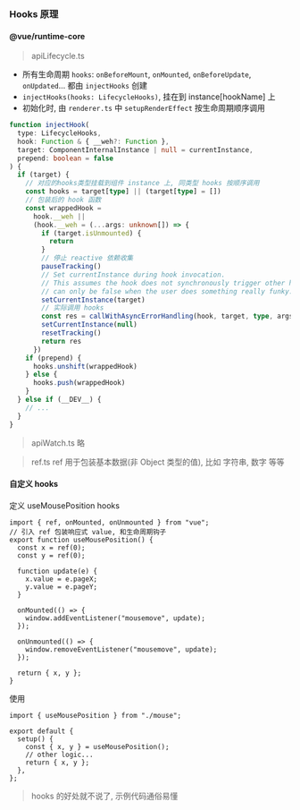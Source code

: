 ### Hooks 原理

#### @vue/runtime-core
> apiLifecycle.ts
- 所有生命周期 `hooks`: `onBeforeMount`, `onMounted`, `onBeforeUpdate`, `onUpdated`... 都由 `injectHooks` 创建
- `injectHooks(hooks: LifecycleHooks)`, 挂在到 instance\[hookName\] 上
- 初始化时, 由 `renderer.ts` 中 `setupRenderEffect` 按生命周期顺序调用

```TypeScript
function injectHook(
  type: LifecycleHooks,
  hook: Function & { __weh?: Function },
  target: ComponentInternalInstance | null = currentInstance,
  prepend: boolean = false
) {
  if (target) {
    // 对应的hooks类型挂载到组件 instance 上, 同类型 hooks 按顺序调用
    const hooks = target[type] || (target[type] = [])
    // 包装后的 hook 函数
    const wrappedHook =
      hook.__weh ||
      (hook.__weh = (...args: unknown[]) => {
        if (target.isUnmounted) {
          return
        }
        // 停止 reactive 依赖收集
        pauseTracking()
        // Set currentInstance during hook invocation.
        // This assumes the hook does not synchronously trigger other hooks, which
        // can only be false when the user does something really funky.
        setCurrentInstance(target)
        // 实际调用 hooks
        const res = callWithAsyncErrorHandling(hook, target, type, args)
        setCurrentInstance(null)
        resetTracking()
        return res
      })
    if (prepend) {
      hooks.unshift(wrappedHook)
    } else {
      hooks.push(wrappedHook)
    }
  } else if (__DEV__) {
    // ...
  }
}
```

> apiWatch.ts
略

> ref.ts
ref 用于包装基本数据(非 Object 类型的值), 比如 字符串, 数字 等等



#### 自定义 hooks

定义 useMousePosition hooks
```TS
import { ref, onMounted, onUnmounted } from "vue";
// 引入 ref 包装响应式 value, 和生命周期钩子
export function useMousePosition() {
  const x = ref(0);
  const y = ref(0);

  function update(e) {
    x.value = e.pageX;
    y.value = e.pageY;
  }

  onMounted(() => {
    window.addEventListener("mousemove", update);
  });

  onUnmounted(() => {
    window.removeEventListener("mousemove", update);
  });

  return { x, y };
}

```

使用
```TS
import { useMousePosition } from "./mouse";

export default {
  setup() {
    const { x, y } = useMousePosition();
    // other logic...
    return { x, y };
  },
};
```

> hooks 的好处就不说了, 示例代码通俗易懂
